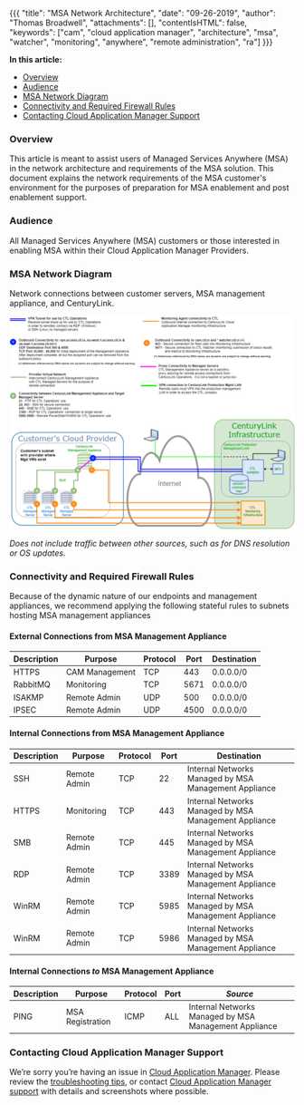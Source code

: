 {{{
"title": "MSA Network Architecture",
"date": "09-26-2019",
"author": "Thomas Broadwell",
"attachments": [],
"contentIsHTML": false,
"keywords": ["cam", "cloud application manager", "architecture", "msa", "watcher", "monitoring", "anywhere", "remote administration", "ra"]
}}}


**In this article:**

* [Overview](#overview)
* [Audience](#audience)
* [MSA Network Diagram](#msa-network-diagram)
* [Connectivity and Required Firewall Rules](#connectivity-and-required-firewall-rules)
* [Contacting Cloud Application Manager Support](#contacting-cloud-application-manager-support)


### Overview

This article is meant to assist users of Managed Services Anywhere (MSA) in the network architecture and requirements of the MSA solution.  This document explains the network requirements of the MSA customer's environment for the purposes of preparation for MSA enablement and post enablement support.


### Audience

All Managed Services Anywhere (MSA) customers or those interested in enabling MSA within their Cloud Application Manager Providers.


### MSA Network Diagram

Network connections between customer servers, MSA management appliance, and CenturyLink.

![Managed Services Anywhere Network Diagram](../../images/cloud-application-manager/MSA_Network-3-3-20.png)

*Does not include traffic between other sources, such as for DNS resolution or OS updates.*

### Connectivity and Required Firewall Rules


Because of the dynamic nature of our endpoints and management appliances, we recommend applying the following stateful rules to subnets hosting MSA management appliances


#### External Connections from MSA Management Appliance

| Description | Purpose          | Protocol | Port | Destination |
|-------------|------------------|----------|------|-------------|
| HTTPS       | CAM Management   | TCP      | 443  | 0.0.0.0/0   |
| RabbitMQ    | Monitoring       | TCP      | 5671 | 0.0.0.0/0   |
| ISAKMP      | Remote Admin     | UDP      | 500  | 0.0.0.0/0   |
| IPSEC       | Remote Admin     | UDP      | 4500 | 0.0.0.0/0   |


#### Internal Connections from MSA Management Appliance

| Description | Purpose      | Protocol | Port | Destination                                           |
|-------------|--------------|----------|------|-------------------------------------------------------|
| SSH         | Remote Admin | TCP      | 22   | Internal Networks Managed by MSA Management Appliance |
| HTTPS       | Monitoring   | TCP      | 443  | Internal Networks Managed by MSA Management Appliance |
| SMB         | Remote Admin | TCP      | 445  | Internal Networks Managed by MSA Management Appliance |
| RDP         | Remote Admin | TCP      | 3389 | Internal Networks Managed by MSA Management Appliance |
| WinRM       | Remote Admin | TCP      | 5985 | Internal Networks Managed by MSA Management Appliance |
| WinRM       | Remote Admin | TCP      | 5986 | Internal Networks Managed by MSA Management Appliance |


#### Internal Connections *to* MSA Management Appliance

| Description | Purpose          | Protocol | Port | *Source*                                              |
|-------------|------------------|----------|------|-------------------------------------------------------|
| PING        | MSA Registration | ICMP     | ALL  | Internal Networks Managed by MSA Management Appliance |


### Contacting Cloud Application Manager Support

We’re sorry you’re having an issue in [Cloud Application Manager](https://www.ctl.io/cloud-application-manager/). Please review the [troubleshooting tips](../Troubleshooting/troubleshooting-tips.md), or contact [Cloud Application Manager support](mailto:incident@CenturyLink.com) with details and screenshots where possible.
